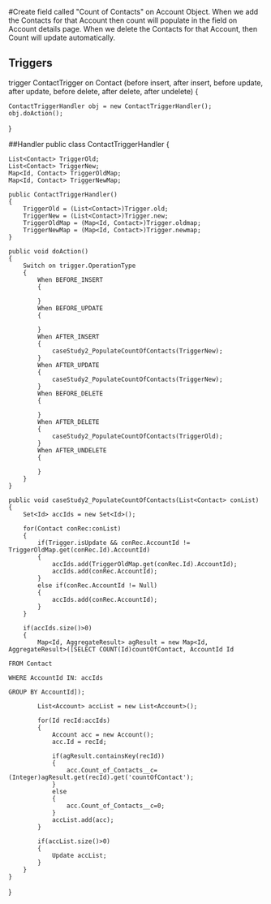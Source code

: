 #Create field called "Count of Contacts" on Account Object. When we add the Contacts for that Account then count will populate in the field on Account details page. When we delete the Contacts for that Account, then Count will update automatically.
## Triggers
trigger ContactTrigger on Contact (before insert, after insert, before update, after update, before delete, after delete, after undelete) {

    ContactTriggerHandler obj = new ContactTriggerHandler();
    obj.doAction();
}

##Handler
public class ContactTriggerHandler {
    
    List<Contact> TriggerOld;
    List<Contact> TriggerNew;
    Map<Id, Contact> TriggerOldMap;
    Map<Id, Contact> TriggerNewMap;
    
    public ContactTriggerHandler() 
    {
        TriggerOld = (List<Contact>)Trigger.old;
        TriggerNew = (List<Contact>)Trigger.new;
        TriggerOldMap = (Map<Id, Contact>)Trigger.oldmap;
        TriggerNewMap = (Map<Id, Contact>)Trigger.newmap;
    }
    
    public void doAction()
    {
        Switch on trigger.OperationType
        {
            When BEFORE_INSERT
            {
                
            }
            When BEFORE_UPDATE
            {
                
            }
            When AFTER_INSERT
            {
                caseStudy2_PopulateCountOfContacts(TriggerNew);
            }
            When AFTER_UPDATE
            {
                caseStudy2_PopulateCountOfContacts(TriggerNew);
            }
            When BEFORE_DELETE
            {
                
            }
            When AFTER_DELETE
            {
                caseStudy2_PopulateCountOfContacts(TriggerOld);
            }
            When AFTER_UNDELETE
            {
                
            }
        }
    }
    
    public void caseStudy2_PopulateCountOfContacts(List<Contact> conList)
    {
        Set<Id> accIds = new Set<Id>();
        
        for(Contact conRec:conList)
        {
            if(Trigger.isUpdate && conRec.AccountId != TriggerOldMap.get(conRec.Id).AccountId)
            {
                accIds.add(TriggerOldMap.get(conRec.Id).AccountId);
                accIds.add(conRec.AccountId);
            }
            else if(conRec.AccountId != Null)
            {
                accIds.add(conRec.AccountId);
            }
        }
        
        if(accIds.size()>0)
        {
            Map<Id, AggregateResult> agResult = new Map<Id, AggregateResult>([SELECT COUNT(Id)countOfContact, AccountId Id
                                                                              FROM Contact
                                                                              WHERE AccountId IN: accIds
                                                                              GROUP BY AccountId]);
            
            List<Account> accList = new List<Account>();
            
            for(Id recId:accIds)
            {
                Account acc = new Account();
                acc.Id = recId;
                
                if(agResult.containsKey(recId))
                {
                    acc.Count_of_Contacts__c=(Integer)agResult.get(recId).get('countOfContact');
                }
                else
                {
                    acc.Count_of_Contacts__c=0;
                }
                accList.add(acc);
            }
            
            if(accList.size()>0)
            {
                Update accList;
            }
        } 
    }
    
}
